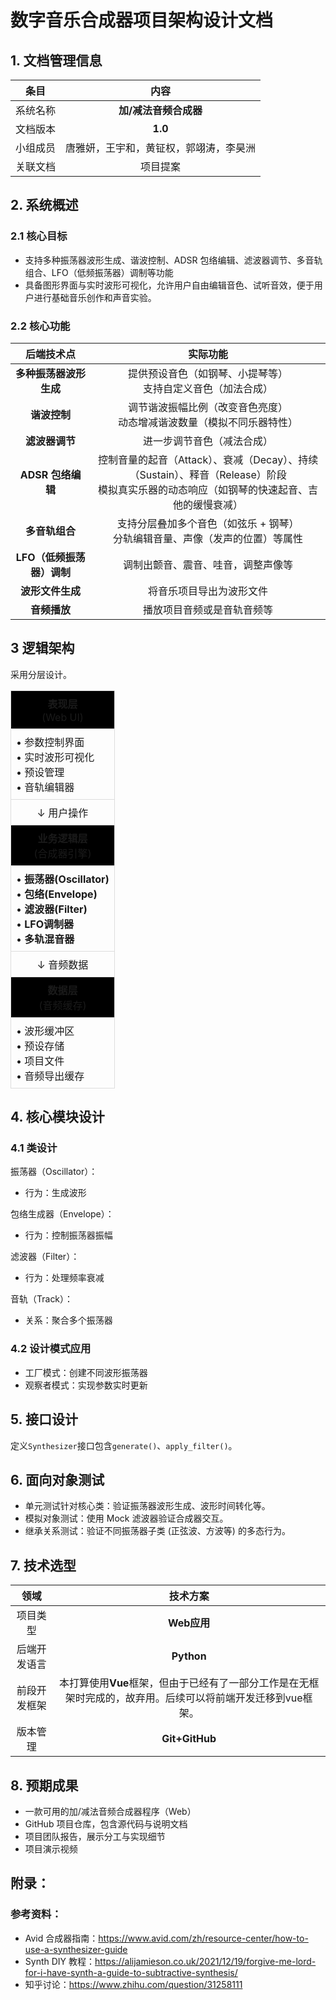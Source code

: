 # 数字音乐合成器项目架构设计文档

## 1. 文档管理信息
|条目|内容|
|:---:|:---:|
|系统名称|**加/减法音频合成器**|
|文档版本|**1.0**|
|小组成员|唐雅妍，王宇和，黄钲权，郭翊涛，李昊洲|
|关联文档|项目提案|

## 2. 系统概述
### 2.1 核心目标
+ 支持多种振荡器波形生成、谐波控制、ADSR 包络编辑、滤波器调节、多音轨组合、LFO（低频振荡器）调制等功能
+ 具备图形界面与实时波形可视化，允许用户自由编辑音色、试听音效，便于用户进行基础音乐创作和声音实验。

### 2.2 核心功能
|后端技术点|实际功能|
|:---:|:---:|
|**多种振荡器波形生成**|提供预设音色（如钢琴、小提琴等）<br>支持自定义音色（加法合成）|
|**谐波控制**|调节谐波振幅比例（改变音色亮度）<br>动态增减谐波数量（模拟不同乐器特性）|
|**滤波器调节**|进一步调节音色（减法合成）|
|**ADSR 包络编辑**|控制音量的起音（Attack）、衰减（Decay）、持续（Sustain）、释音（Release）阶段<br>模拟真实乐器的动态响应（如钢琴的快速起音、吉他的缓慢衰减）|
|**多音轨组合**|支持分层叠加多个音色（如弦乐 + 钢琴）<br>分轨编辑音量、声像（发声的位置）等属性|
|**LFO（低频振荡器）调制**|调制出颤音、震音、哇音，调整声像等|
|**波形文件生成**|将音乐项目导出为波形文件|
|**音频播放**|播放项目音频或是音轨音频等|

## 3 逻辑架构
采用分层设计。
<table style="border-collapse: collapse; width: 100%;">
  <tr>
    <td style="border: 1px solid #ddd; padding: 8px; text-align: center; background-color:rgb(0, 0, 0);">
      <strong>表现层</strong><br>
      (Web UI)
    </td>
  </tr>
  <tr>
    <td style="border: 1px solid #ddd; padding: 8px;">
      • 参数控制界面<br>
      • 实时波形可视化<br>
      • 预设管理<br>
      • 音轨编辑器
    </td>
  </tr>
  <tr>
    <td style="border: 1px solid #ddd; padding: 8px; text-align: center;">
      ↓ 用户操作
    </td>
  </tr>
  <tr>
    <td style="border: 1px solid #ddd; padding: 8px; text-align: center; background-color:rgb(0, 0, 0);">
      <strong>业务逻辑层</strong><br>
      (合成器引擎)
    </td>
  </tr>
  <tr>
    <td style="border: 1px solid #ddd; padding: 8px;">
      • <strong>振荡器(Oscillator)</strong><br>
      • <strong>包络(Envelope)</strong><br>
      • <strong>滤波器(Filter)</strong><br>
      • <strong>LFO调制器</strong><br>
      • <strong>多轨混音器</strong>
    </td>
  </tr>
  <tr>
    <td style="border: 1px solid #ddd; padding: 8px; text-align: center;">
      ↓ 音频数据
    </td>
  </tr>
  <tr>
    <td style="border: 1px solid #ddd; padding: 8px; text-align: center; background-color:rgb(0, 0, 0);">
      <strong>数据层</strong><br>
      (音频缓存)
    </td>
  </tr>
  <tr>
    <td style="border: 1px solid #ddd; padding: 8px;">
      • 波形缓冲区<br>
      • 预设存储<br>
      • 项目文件<br>
      • 音频导出缓存
    </td>
  </tr>
</table>

## 4. 核心模块设计
### 4.1 类设计
振荡器（Oscillator）：
+ 行为：生成波形
  

包络生成器（Envelope）：
+ 行为：控制振荡器振幅
  

滤波器（Filter）：
+ 行为：处理频率衰减
  

音轨（Track）：
+ 关系：聚合多个振荡器
### 4.2 设计模式应用
- 工厂模式：创建不同波形振荡器
- 观察者模式：实现参数实时更新

## 5. 接口设计
定义```Synthesizer```接口包含```generate()```、```apply_filter()```。

## 6. 面向对象测试
+ 单元测试针对核心类：验证振荡器波形生成、波形时间转化等。
+ 模拟对象测试：使用 Mock 滤波器验证合成器交互。
+ 继承关系测试：验证不同振荡器子类 (正弦波、方波等) 的多态行为。

## 7. 技术选型
|领域|技术方案|
|:---:|:---:|
|项目类型|**Web应用**|
|后端开发语言|**Python**|
|前段开发框架|本打算使用**Vue**框架，但由于已经有了一部分工作是在无框架时完成的，故弃用。后续可以将前端开发迁移到vue框架。|
|版本管理|**Git+GitHub**|

## 8. 预期成果
+ 一款可用的加/减法音频合成器程序（Web）
+ GitHub 项目仓库，包含源代码与说明文档
+ 项目团队报告，展示分工与实现细节
+ 项目演示视频

## 附录：
### 参考资料：
+ Avid 合成器指南：https://www.avid.com/zh/resource-center/how-to-use-a-synthesizer-guide
+ Synth DIY 教程：https://alijamieson.co.uk/2021/12/19/forgive-me-lord-for-i-have-synth-a-guide-to-subtractive-synthesis/
+ 知乎讨论：https://www.zhihu.com/question/31258111